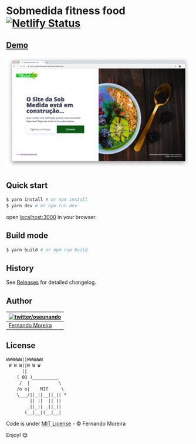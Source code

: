 # Sobmedida fitness food [![Netlify Status](https://api.netlify.com/api/v1/badges/9895c682-5985-4143-bb1a-d4cb70590e23/deploy-status)](https://app.netlify.com/sites/underconstruction-static-html/deploys)

## [Demo](https://underconstruction-static-html.netlify.com/)

![underconstruction-static-html](underconstruction-static-html.png)

## Quick start

```bash
$ yarn install # or npm install
$ yarn dev # or npm run dev
```

open [localhost:3000](http://localhost:3000/) in your browser.

## Build mode

```bash
$ yarn build # or npm run build
```

## History

See [Releases](https://github.com/nandomoreirame/readme-boilerplate/releases) for detailed changelog.

## Author

| [![twitter/oseunando](https://avatars6.githubusercontent.com/u/1318271?v=4&s=120)](http://twitter.com/oseunando "Follow @oseunando on Twitter") |
| ----------------------------------------------------------------------------------------------------------------------------------------------- |
| [Fernando Moreira](http://twitter.com/oseunando)                                                                                                |

## License

```
WWWWWW||WWWWWW
 W W W||W W W
      ||
    ( OO )__________
     /  |           \
    /o o|    MIT     \
    \___/||_||__||_|| *
         || ||  || ||
        _||_|| _||_||
       (__|__|(__|__|
```

Code is under [MIT License](/LICENSE) - © Fernando Moreira

Enjoy! 😋
